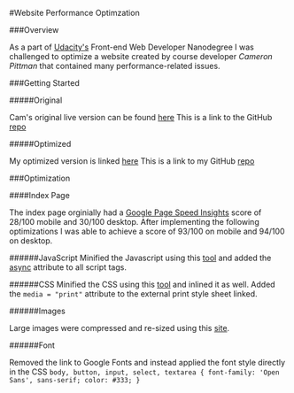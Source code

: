 #Website Performance Optimzation

###Overview

As a part of [Udacity's](http://www.udacity.com) Front-end Web Developer Nanodegree I was challenged to optimize a website created by course developer *Cameron Pittman* that contained many performance-related issues. 

###Getting Started

#####Original

Cam's original live version can be found [here](http://cameronwp.github.io/udportfolio/)
This is a link to the GitHub [repo](https://github.com/udacity/frontend-nanodegree-mobile-portfolio)

#####Optimized

My optimized version is linked [here](https://megdollar.github.io/Pizzeria_portfolio/)
This is a link to my GitHub [repo](https://github.com/megdollar/Pizzeria_portfolio)

###Optimization

####Index Page

The index page orginially had a [Google Page Speed Insights](https://developers.google.com/speed/pagespeed/insights/) score of 28/100 mobile and 30/100 desktop. After implementing the following optimizations I was able to achieve a score of 93/100 on mobile and 94/100 on desktop.

######JavaScript
Minified the Javascript using this [tool](https://javascript-minifier.com/) and added the [async](https://developer.mozilla.org/en-US/docs/Web/HTML/Element/script) attribute to all script tags.

######CSS
Minified the CSS using this [tool](https://cssminifier.com/) and inlined it as well. Added the `media = "print"` attribute to the external print style sheet linked. 

######Images

Large images were compressed and re-sized using this [site](http://www.imageoptimizer.net/Pages/Home.aspx).

######Font

Removed the link to Google Fonts and instead applied the font style directly in the CSS
`body, button, input, select, textarea { font-family: 'Open Sans', sans-serif; color: #333; }`


